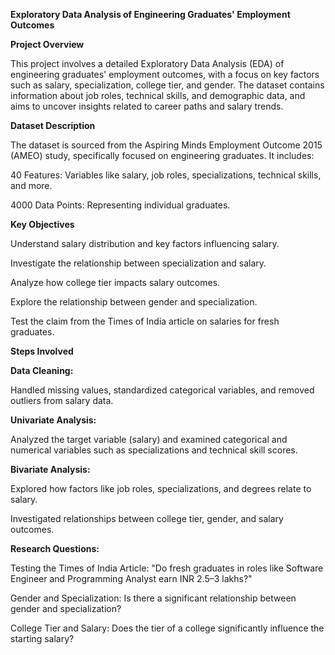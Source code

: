 **Exploratory Data Analysis of Engineering Graduates' Employment Outcomes**

**Project Overview**

This project involves a detailed Exploratory Data Analysis (EDA) of engineering graduates' employment outcomes, with a focus on key factors such as salary, specialization, college tier, and gender. The dataset contains information about job roles, technical skills, and demographic data, and aims to uncover insights related to career paths and salary trends.

**Dataset Description**

The dataset is sourced from the Aspiring Minds Employment Outcome 2015 (AMEO) study, specifically focused on engineering graduates. It includes:

40 Features: Variables like salary, job roles, specializations, technical skills, and more.

4000 Data Points: Representing individual graduates.

**Key Objectives**

Understand salary distribution and key factors influencing salary.

Investigate the relationship between specialization and salary.

Analyze how college tier impacts salary outcomes.

Explore the relationship between gender and specialization.

Test the claim from the Times of India article on salaries for fresh graduates.

**Steps Involved**

**Data Cleaning:**

Handled missing values, standardized categorical variables, and removed outliers from salary data.

**Univariate Analysis:**

Analyzed the target variable (salary) and examined categorical and numerical variables such as specializations and technical skill scores.

**Bivariate Analysis:**

Explored how factors like job roles, specializations, and degrees relate to salary.

Investigated relationships between college tier, gender, and salary outcomes.

**Research Questions:**

Testing the Times of India Article: "Do fresh graduates in roles like Software Engineer and Programming Analyst earn INR 2.5–3 lakhs?"

Gender and Specialization: Is there a significant relationship between gender and specialization?

College Tier and Salary: Does the tier of a college significantly influence the starting salary?
